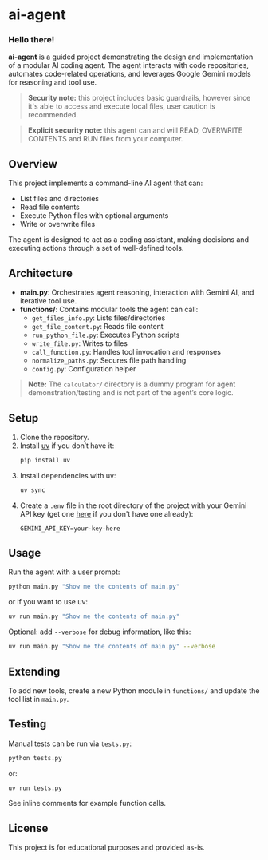 # ai-agent

### Hello there!

**ai-agent** is a guided project demonstrating the design and implementation of a modular AI coding agent. The agent interacts with code repositories, automates code-related operations, and leverages Google Gemini models for reasoning and tool use.

> **Security note:** this project includes basic guardrails, however since it's able to access and execute local files, user caution is recommended.

> **Explicit security note:** this agent can and will READ, OVERWRITE CONTENTS and RUN files from your computer.
## Overview

This project implements a command-line AI agent that can:
- List files and directories
- Read file contents
- Execute Python files with optional arguments
- Write or overwrite files

The agent is designed to act as a coding assistant, making decisions and executing actions through a set of well-defined tools.

## Architecture

- **main.py**: Orchestrates agent reasoning, interaction with Gemini AI, and iterative tool use.
- **functions/**: Contains modular tools the agent can call:
  - `get_files_info.py`: Lists files/directories
  - `get_file_content.py`: Reads file content
  - `run_python_file.py`: Executes Python scripts
  - `write_file.py`: Writes to files
  - `call_function.py`: Handles tool invocation and responses
  - `normalize_paths.py`: Secures file path handling
  - `config.py`: Configuration helper

> **Note:** The `calculator/` directory is a dummy program for agent demonstration/testing and is not part of the agent’s core logic.

## Setup

1. Clone the repository.
2. Install [uv](https://github.com/astral-sh/uv) if you don’t have it:
   ```bash
   pip install uv
   ```
3. Install dependencies with uv:
   ```bash
   uv sync
   ```
4. Create a `.env` file in the root directory of the project with your Gemini API key (get one [here](https://aistudio.google.com/) if you don't have one already):
   ```
   GEMINI_API_KEY=your-key-here

## Usage

Run the agent with a user prompt:
```bash
python main.py "Show me the contents of main.py"
```
or if you want to use uv:
```bash
uv run main.py "Show me the contents of main.py"
```

Optional: add `--verbose` for debug information, like this:
```bash
uv run main.py "Show me the contents of main.py" --verbose
```

## Extending

To add new tools, create a new Python module in `functions/` and update the tool list in `main.py`.

## Testing

Manual tests can be run via `tests.py`:
```bash
python tests.py
```
or:
```bash
uv run tests.py
```
See inline comments for example function calls.

## License

This project is for educational purposes and provided as-is.
